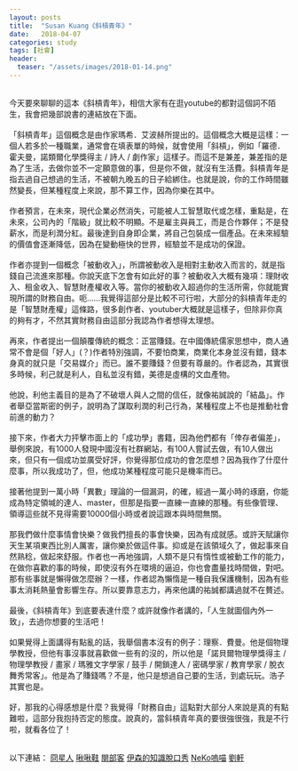 ```yaml
---
layout: posts
title:  "Susan Kuang《斜槓青年》"
date:   2018-04-07
categories: study
tags: [社會]
header: 
  teaser: "/assets/images/2018-01-14.png"
---
```

<br>
今天要來聊聊的這本《斜槓青年》，相信大家有在逛youtube的都對這個詞不陌生，我會把幾部說書的連結放在下面。<br><br>
「斜槓青年」這個概念是由作家瑪希．艾波赫所提出的。這個概念大概是這樣：一個人若多於一種職業，通常會在填表單的時候，就會使用「斜槓」，例如「羅德．霍夫曼，諾類爾化學獎得主 / 詩人 / 劇作家」這樣子。而這不是兼差，兼差指的是為了生活，去做你並不一定願意做的事，但是你不做，就沒有生活費。斜槓青年是指去過自己想過的生活，不被朝九晚五的日子給綁住。也就是說，你的工作時間雖然變長，但某種程度上來說，那不算工作，因為你樂在其中。<br><br>
作者預言，在未來，現代企業必然消失，可能被人工智慧取代或怎樣，重點是，在未來，公司內的「階級」就比較不明顯。不是雇主與員工，而是合作夥伴；不是發薪水，而是利潤分紅。最後達到自身即企業，將自己包裝成一個產品。在未來經驗的價值會逐漸降低，因為在變動極快的世界，經驗並不是成功的保證。<br><br>
作者亦提到一個概念「被動收入」，所謂被動收入是相對主動收入而言的，就是指錢自己流進來那種。你說天底下怎會有如此好的事？被動收入大概有幾項：理財收入、租金收入、智慧財產權收入等。當你的被動收入超過你的生活所需，你就能實現所謂的財務自由。呃……我覺得這部分是比較不可行啦，大部分的斜槓青年走的是「智慧財產權」這條路，很多創作者、youtuber大概就是這樣子，但除非你真的夠有才，不然其實財務自由這部分我認為作者想得太理想。<br><br>
再來，作者提出一個顛覆傳統的概念：正當賺錢。在中國傳統儒家思想中，商人通常不會是個「好人」(？)作者特別強調，不要怕商業，商業化本身並沒有錯，錢本身真的就只是「交易媒介」而已。誰不要賺錢？但要有尊嚴的。作者認為，其實很多時候，利己就是利人，自私並沒有錯，美德是虛構的文血產物。<br><br>
他說，利他主義目的是為了不破壞人與人之間的信任，就像祐誠說的「結晶」。作者舉亞當斯密的例子，說明為了謀取利潤的利己行為，某種程度上不也是推動社會前進的動力？<br><br>
接下來，作者大力抨擊市面上的「成功學」書籍，因為他們都有「倖存者偏差」，舉例來說，有1000人發現中國沒有社群網站，有100人嘗試去做，有10人做出來，但只有一個成功並廣受好評，你覺得那位成功的會怎麼想？因為我作了什麼什麼事，所以我成功了，但，他成功某種程度可能只是機率而已。<br><br>
接著他提到一萬小時「異數」理論的一個漏洞，的確，經過一萬小時的琢磨，你能成為特定領堿的達人、master，但那是指要一直練一直練的那種。有些像管理、領導這些就不見得需要10000個小時或者說這跟本與時間無關。<br><br>
那我們做什麼事情會快樂？做我們擅長的事會快樂，因為有成就感。或許天賦讓你天生某項東西比別人厲害，讓你樂於做這件事。抑或是在該領域久了，做起事來自然熟稔，做起來舒服。作者也一再地強調，人類不是只有惰性或被動工作的能力，在做你喜歡的事的時候，即使沒有外在環境的逼迫，你也會盡量找時間做，對吧。那有些事就是懶得做怎麼辦？一樣，作者認為懶惰是一種自我保護機制，因為有些事太消耗熱量會影響生存。所以要靠意志力，再來他講的祐誠都講過就不在贅述。<br><br>
最後，《斜槓青年》到底要表達什麼？或許就像作者講的，「人生就圖個內外一致」，去過你想要的生活吧！<br><br>
如果覺得上面講得有點亂的話，我舉個書本沒有的例子：理察．費曼。他是個物理學教授，但他有事沒事就喜歡做一些有的沒的，所以他是「諾貝爾物理學獎得主 / 物理學教授 / 畫家 / 瑪雅文字學家 / 鼓手 / 開鎖達人 / 密碼學家 / 教育學家 / 脫衣舞秀常客」。他是為了賺錢嗎？不是，他只是想過自己要的生活，到處玩玩。浩子其實也是。<br><br>
好，那我的心得感想是什麼？我覺得「財務自由」這點對大部分人來說是真的有點難啦，這部分我抱持否定的態度。說真的，當斜槓青年真的要很強很強，我是不行啦，就看各位了！<br><br>

以下連結：
[冏星人](https://www.youtube.com/watch?v=r5hQhs2WPwQ)
[啾啾鞋](https://www.youtube.com/watch?v=ZXPhRODQlVw)
[閱部客](https://www.youtube.com/watch?v=4En0sUzUs9k)
[伊森的知識脫口秀](https://www.youtube.com/watch?v=x8PeosIGmr4)
[NeKo嗚喵](https://www.youtube.com/watch?v=aH7nYNeCgpI)
[劉軒](https://www.youtube.com/watch?v=MhtByD28Qbw)
<br><br>